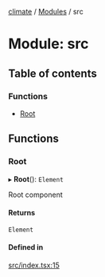 [climate](../README.md) / [Modules](../modules.md) / src

# Module: src

## Table of contents

### Functions

- [Root](src.md#root)

## Functions

### Root

▸ **Root**(): `Element`

Root component

#### Returns

`Element`

#### Defined in

[src/index.tsx:15](https://github.com/dm33tri/climate/blob/a558f70/src/index.tsx#L15)
